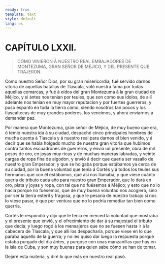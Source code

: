 ```yaml
---
ready: true
template: text
style: default
lang: es
---
```


# CAPÍTULO LXXII.

> CÓMO VINIERON Á NUESTRO REAL EMBAJADORES DE MONTEZUMA, GRAN SEÑOR DE
> MÉJICO, Y DEL PRESENTE QUE TRAJERON.


Como nuestro Señor Dios, por su gran misericordia, fué servido darnos
vitoria de aquellas batallas de Tlascala, voló nuestra fama por todas
aquellas comarcas, y fué á oidos del gran Montezuma á la gran ciudad
de Méjico, y si ántes nos tenian por teules, que son como sus ídolos,
de allí adelante nos tenian en muy mayor reputacion y por fuertes
guerreros, y puso espanto en toda la tierra cómo, siendo nosotros tan
pocos y los tlascaltecas de muy grandes poderes, los vencimos, y ahora
enviarnos á demandar paz.

Por manera que Montezuma, gran señor de Méjico, de muy bueno que era,
ó temió nuestra ida á su ciudad, despachó cinco principales hombres de
mucha cuenta á Tlascala y á nuestro real para darnos el bien venido, y
á decir que se habia holgado mucho de nuestra gran vitoria que hubimos
contra tantos escuadrones de guerreros, y envió un presente, obra de
mil pesos de oro, en joyas muy ricas y de muchas maneras labradas, y
veinte cargas de ropa fina de algodon, y envió á decir que queria ser
vasallo de nuestro gran Emperador, y que se holgaba porque estábamos
ya cerca de su ciudad, por la buena voluntad que tenia á Cortés y
á todos los teules sus hermanos que con él estábamos, que así nos
llamaba, y que viese cuánto queria de tributo cada año para nuestro
gran Emperador, que lo dará en oro, plata y joyas y ropa, con tal que
no fuésemos á Méjico; y esto que no lo hacia porque no fuésemos, que
de muy buena voluntad nos acogiera, sino por ser la tierra estéril y
fragosa, y que le pesaria de nuestro trabajo si nos lo viese pasar, é
que por ventura que no lo podria remediar tan bien como querria.

Cortés le respondió y dijo que le tenia en merced la voluntad que
mostraba y el presente que envió, y el ofrecimiento de dar á su
majestad el tributo que decia; y luego rogó á los mensajeros que no se
fuesen hasta ir á la cabecera de Tlascala, y que allí los despacharia,
porque viese en lo que paraba aquello de la guerra; y no les quiso dar
luego la respuesta porque estaba purgado del dia ántes, y purgóse con
unas manzanillas que hay en la isla de Cuba, y son muy buenas para
quien sabe cómo se han de tomar.

Dejaré esta materia, y diré lo que más en nuestro real pasó.
